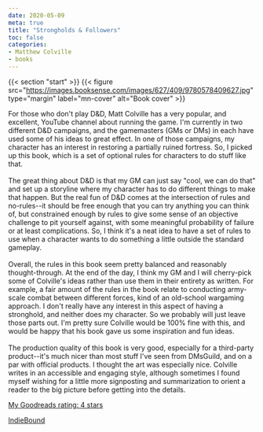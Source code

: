```yaml
---
date: 2020-05-09
meta: true
title: "Strongholds & Followers"
toc: false
categories:
- Matthew Colville
- books
---
```


{{< section "start" >}}
{{< figure src="https://images.booksense.com/images/627/409/9780578409627.jpg" type="margin" label="mn-cover" alt="Book cover" >}}

For those who don't play D&amp;D, Matt Colville has a very popular, and excellent, YouTube channel about running the game. I'm currently in two different D&amp;D campaigns, and the gamemasters (GMs or DMs) in each have used some of his ideas to great effect. In one of those campaigns, my character has an interest in restoring a partially ruined fortress. So, I picked up this book, which is a set of optional rules for characters to do stuff like that. <br /><br />The great thing about D&amp;D is that my GM can just say "cool, we can do that" and set up a storyline where my character has to do different things to make that happen. But the real fun of D&amp;D comes at the intersection of rules and no-rules--it should be free enough that you can try anything you can think of, but constrained enough by rules to give some sense of an objective challenge to pit yourself against, with some meaningful probability of failure or at least complications. So, I think it's a neat idea to have a set of rules to use when a character wants to do something a little outside the standard gameplay.<br /><br />Overall, the rules in this book seem pretty balanced and reasonably thought-through. At the end of the day, I think my GM and I will cherry-pick some of Colville's ideas rather than use them in their entirety as written. For example, a fair amount of the rules in the book relate to conducting army-scale combat between different forces, kind of an old-school wargaming approach. I don't really have any interest in this aspect of having a stronghold, and neither does my character. So we probably will just leave those parts out. I'm pretty sure Colville would be 100% fine with this, and would be happy that his book gave us some inspiration and fun ideas.<br /><br />The production quality of this book is very good, especially for a third-party product--it's much nicer than most stuff I've seen from DMsGuild, and on a par with official products. I thought the art was especially nice. Colville writes in an accessible and engaging style, although sometimes I found myself wishing for a little more signposting and summarization to orient a reader to the big picture before getting into the details.

[My Goodreads rating: 4 stars](https://www.goodreads.com/review/show/3323462380)  

[IndieBound](https://www.indiebound.org/book/9780578409627)
